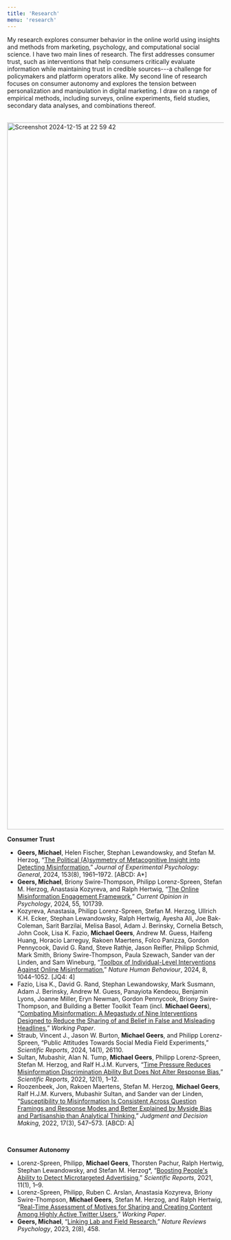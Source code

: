 ```yaml
---
title: 'Research'
menu: 'research'
---
```


My research explores consumer behavior in the online world using insights and methods from marketing, psychology, and computational social science. I have two main lines of research. The first addresses consumer trust, such as interventions that help consumers critically evaluate information while maintaining trust in credible sources---a challenge for policymakers and platform operators alike. My second line of research focuses on consumer autonomy and explores the tension between personalization and manipulation in digital marketing. I draw on a range of empirical methods, including surveys, online experiments, field studies, secondary data analyses, and combinations thereof.

<br>

<img width="1644" alt="Screenshot 2024-12-15 at 22 59 42" src="https://github.com/user-attachments/assets/202a6b78-1dcf-4009-aea6-5c39fedd94c2" />
  
<br>

**Consumer Trust**

- **Geers, Michael**, Helen Fischer, Stephan Lewandowsky, and Stefan M. Herzog, “[The Political (A)symmetry of Metacognitive Insight into Detecting Misinformation](https://doi.org/10.1037/xge0001600),” *Journal of Experimental Psychology: General*, 2024, 153(8), 1961–1972. [ABCD: A*]
- **Geers, Michael**, Briony Swire-Thompson, Philipp Lorenz-Spreen, Stefan M. Herzog, Anastasia Kozyreva, and Ralph Hertwig, “[The Online Misinformation Engagement Framework](https://doi.org/10.1016/j.copsyc.2023.101739),” *Current Opinion in Psychology*, 2024, 55, 101739.
- Kozyreva, Anastasia, Philipp Lorenz-Spreen, Stefan M. Herzog, Ullrich K.H. Ecker, Stephan Lewandowsky, Ralph Hertwig, Ayesha Ali, Joe Bak-Coleman, Sarit Barzilai, Melisa Basol, Adam J. Berinsky, Cornelia Betsch, John Cook, Lisa K. Fazio, **Michael Geers**, Andrew M. Guess, Haifeng Huang, Horacio Larreguy, Rakoen Maertens, Folco Panizza, Gordon Pennycook, David G. Rand, Steve Rathje, Jason Reifler, Philipp Schmid, Mark Smith, Briony Swire-Thompson, Paula Szewach, Sander van der Linden, and Sam Wineburg, “[Toolbox of Individual-Level Interventions Against Online Misinformation](https://doi.org/10.1038/s41562-024-01881-0),” *Nature Human Behaviour*, 2024, 8, 1044–1052. [JQ4: 4]
- Fazio, Lisa K., David G. Rand, Stephan Lewandowsky, Mark Susmann, Adam J. Berinsky, Andrew M. Guess, Panayiota Kendeou, Benjamin Lyons, Joanne Miller, Eryn Newman, Gordon Pennycook, Briony Swire-Thompson, and Building a Better Toolkit Team (incl. **Michael Geers**), “[Combating Misinformation: A Megastudy of Nine Interventions Designed to Reduce the Sharing of and Belief in False and Misleading Headlines](https://doi.org/10.31234/osf.io/uyjha),” *Working Paper*.
- Straub, Vincent J., Jason W. Burton, **Michael Geers**, and Philipp Lorenz-Spreen, “Public Attitudes Towards Social Media Field Experiments,” *Scientific Reports*, 2024, 14(1), 26110.
- Sultan, Mubashir, Alan N. Tump, **Michael Geers**, Philipp Lorenz-Spreen, Stefan M. Herzog, and Ralf H.J.M. Kurvers, “[Time Pressure Reduces Misinformation Discrimination Ability But Does Not Alter Response Bias](https://doi.org/10.1038/s41598-022-26209-8),” *Scientific Reports*, 2022, 12(1), 1–12.
- Roozenbeek, Jon, Rakoen Maertens, Stefan M. Herzog, **Michael Geers**, Ralf H.J.M. Kurvers, Mubashir Sultan, and Sander van der Linden, “[Susceptibility to Misinformation Is Consistent Across Question Framings and Response Modes and Better Explained by Myside Bias and Partisanship than Analytical Thinking](https://doi.org/10.1017/s1930297500003570),” *Judgment and Decision Making*, 2022, 17(3), 547–573. [ABCD: A]

<br>

**Consumer Autonomy**
- Lorenz-Spreen, Philipp, **Michael Geers**, Thorsten Pachur, Ralph Hertwig, Stephan Lewandowsky, and Stefan M. Herzog*, “[Boosting People's Ability to Detect Microtargeted Advertising](https://doi.org/10.1038/s41598-021-94796-z),” *Scientific Reports*, 2021, 11(1), 1–9.
- Lorenz-Spreen, Philipp, Ruben C. Arslan, Anastasia Kozyreva, Briony Swire-Thompson, **Michael Geers**, Stefan M. Herzog, and Ralph Hertwig, “[Real-Time Assessment of Motives for Sharing and Creating Content Among Highly Active Twitter Users](https://doi.org/10.31234/osf.io/jf8w9),” *Working Paper*.
- **Geers, Michael**, “[Linking Lab and Field Research](https://rdcu.be/dgtB8),” *Nature Reviews Psychology*, 2023, 2(8), 458.
